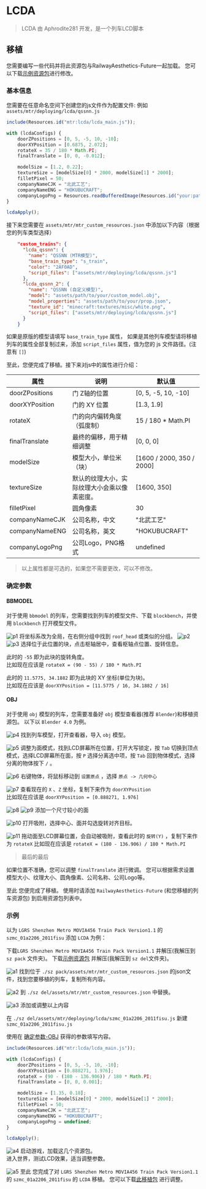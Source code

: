 # LCDA

> LCDA 由 Aphrodite281 开发，是一个列车LCD脚本



## 移植

您需要编写一些代码并将此资源包与RailwayAesthetics-Future一起加载。 
您可以下载[示例资源包](https://aphrodite281.github.io/RailwayAesthetics-Future/developer/lcda/example.zip)进行修改。

### 基本信息

您需要在任意命名空间下创建您的js文件作为配置文件: 例如 `assets/mtr/deploying/lcda/qssnn.js`

```javascript
include(Resources.id("mtr:lcda/lcda_main.js"));

with (lcdaConfigs) {
    doorZPositions = [0, 5, -5, 10, -10];
    doorXYPosition = [0.6875, 2.072];
    rotateX = 35 / 180 * Math.PI;
    finalTranslate = [0, 0, -0.012];

    modelSize = [1.2, 0.22];
    textureSize = [modelSize[0] * 2000, modelSize[1] * 2000];
    filletPixel = 50;
    companyNameCJK = "北武工艺";
    companyNameENG = "HOKUBUCRAFT";
    companyLogoPng = Resources.readBufferedImage(Resources.id("your:path/to/your/company_logo.png"));
}

lcdaApply();
```

接下来您需要在 `assets/mtr/mtr_custom_resources.json` 中添加以下内容（根据您的列车类型选择）

```json
    "custom_trains": {
      "lcda_qssnn": {
        "name": "QSSNN (MTR模型)",
        "base_train_type": "s_train",
        "color": "2AF0AD",
        "script_files": ["assets/mtr/deploying/lcda/qssnn.js"]
      },
      "lcda_qssnn_2": {
        "name": "QSSNN (自定义模型)",
        "model": "assets/path/to/your/custom_model.obj",
        "model_properties": "assets/path/to/your/prop.json",
        "texture_id": "minecraft:textures/misc/white.png",
        "script_files": ["assets/mtr/deploying/lcda/qssnn.js"]
      }
    }
```

如果是原版的模型请填写 `base_train_type` 属性，
如果是其他列车模型请将移植列车的属性全部复制过来，添加 `script_files` 属性，值为您的 js 文件路径。(注意有 `[]`)

至此，您便完成了移植。接下来对js中的属性进行介绍：

| 属性 | 说明 | 默认值 |
| --- | --- | --- |
| doorZPositions | 门 Z轴的位置 | [0, 5, -5, 10, -10] |
| doorXYPosition | 门的 XY 位置 | [1.3, 1.9] |
| rotateX | 门的向内偏转角度（弧度制） | 15 / 180 * Math.PI |
| finalTranslate | 最终的偏移，用于精细调整 | [0, 0, 0] |
| modelSize | 模型大小，单位米（块） | [1600 / 2000, 350 / 2000] | [1600 / 2000, 350 / 2000] |
| textureSize | 默认的纹理大小，实际纹理大小会乘以像素密度。 | [1600, 350] |
| filletPixel | 圆角像素 | 30 | 
| companyNameCJK | 公司名称，中文 | "北武工艺" |
| companyNameENG | 公司名称，英文 | "HOKUBUCRAFT" |
| companyLogoPng | 公司Logo，PNG格式 | undefined |

> 以上属性都是可选的，如果您不需要更改，可以不修改。


### 确定参数

#### BBMODEL

对于使用 `bbmodel` 的列车，您需要找到列车的模型文件、下载 `blockbench`，并使用 `blockbench` 打开模型文件。

![p1](./p1.jpg)
将坐标系改为全局，在右侧分组中找到 `roof_head` 或类似的分组。
![p2](./p2.jpg)
![p3](./p3.jpg)
选择位于此位置的块，点击枢轴居中，查看枢轴点位置、旋转信息。

此时的 `-55` 即为此块的旋转角度。  
比如现在应该是 `rotateX = (90 - 55) / 180 * Math.PI`

此时的 `11.5775, 34.1882` 即为此块的 XY 坐标(单位为块)。  
比如现在应该是 `doorXYPosition = [11.5775 / 16, 34.1882 / 16]`  


#### OBJ

对于使用 `obj` 模型的列车，您需要准备好 `obj` 模型查看器(推荐 `Blender`)和移植资源包。
以下以 `Blender 4.0` 为例。

![p4](p4.jpg)
找到列车模型，打开查看器，导入 `obj` 模型。

![p5](p5.jpg)
调整为面模式，找到LCD屏幕所在位置，打开大写锁定，按 `Tab` 切换到顶点模式，选择LCD屏幕所在面，按 `P` 选择分离选中项，按 `Tab` 回到物体模式，选择分离的物体按下 `/` 。

![p6](p6.png)
右键物体，将鼠标移动到 `设置原点` ，选择 `原点 -> 几何中心`

![p7](p7.png)
查看现在的 `X` 、`Z` 坐标，复制下来作为 `doorXYPosition`  
比如现在应该是 `doorXYPosition = [0.888271, 1.976]`

![p8](p8.png)
![p9](p9.png)
添加一个尺寸较小的面

![p10](p10.png)
打开吸附，选择中心、面并勾选旋转对齐目标。

![p11](p11.png)
拖动面至LCD屏幕位置，会自动被吸附，查看此时的 `旋转(Y)` ，复制下来作为 `rotateX`
比如现在应该是 `rotateX = (180 - 136.906) / 180 * Math.PI`


> 最后的最后

如果位置不准确，您可以调整 `finalTranslate` 进行微调。
您可以根据需求设置 模型大小、纹理大小、圆角像素、公司名称、公司Logo等。

至此 您便完成了移植。
使用时请添加 `RailwayAesthetics-Future` (和您移植的列车资源包) 到启用资源包列表中。


### 示例

以为 `LGRS Shenzhen Metro MOVIA456 Train Pack Version1.1` 的 `szmc_01a2206_2011fisu` 添加 `LCDA` 为例：

下载`LGRS Shenzhen Metro MOVIA456 Train Pack Version1.1` 并解压(我解压到 `sz pack` 文件夹)。
下载[示例资源包](https://aphrodite281.github.io/RailwayAesthetics-Future/developer/lcda/example.zip) 并解压(我解压到 `sz del`文件夹)。

![a1](a1.png)
找到位于 `./sz pack/assets/mtr/mtr_custom_resources.json` 的json文件，找到您要移植的列车，复制所有内容。

![a2](a2.png)
到 `./sz del/assets/mtr/mtr_custom_resources.json` 中替换。

![a3](a3.png)
添加或调整以上内容

在 `./sz del/assets/mtr/deploying/lcda/szmc_01a2206_2011fisu.js` 新建 `szmc_01a2206_2011fisu.js`

使用在 [确定参数-OBJ](#obj) 获得的参数填写内容。

```javascript
include(Resources.id("mtr:lcda/lcda_main.js"));

with (lcdaConfigs) {
    doorZPositions = [0, 5, -5, 10, -10];
    doorXYPosition = [0.888271, 1.976];
    rotateX = (90 - (180 - 136.906)) / 180 * Math.PI;
    finalTranslate = [0, 0, 0.001];

    modelSize = [1.35, 0.18];
    textureSize = [modelSize[0] * 2000, modelSize[1] * 2000];
    filletPixel = 50;
    companyNameCJK = "北武工艺";
    companyNameENG = "HOKUBUCRAFT";
    companyLogoPng = undefined;
}

lcdaApply();
```
![a4](a4.png)
启动游戏，加载这几个资源包。  
进入世界，测试LCD效果，适当调整参数。

![a5](a5.png)
至此 您完成了对 `LGRS Shenzhen Metro MOVIA456 Train Pack Version1.1` 的 `szmc_01a2206_2011fisu` 的 `LCDA` 移植。
您可以下载[此移植包](./sz_pack.zip) 进行调整。